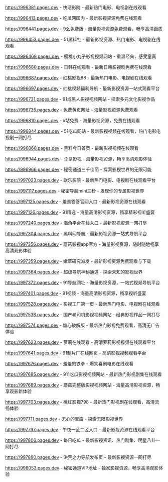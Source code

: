 
https://996381.pages.dev - 快活影院 - 最新热门电影、电视剧在线观看

https://996413.pages.dev - 吃瓜网国内 - 最新影视资源免费在线观看

https://996441.pages.dev - 9幺免费版 - 海量影视资源免费观看，畅享高清画质

https://996453.pages.dev - 51黑料社 - 最新影视资源、热门电影、电视剧在线观看

https://996469.pages.dev - 樱桃小丸子影视视频网站 - 重温经典，感受童真

https://996680.pages.dev - 日韩在线观看 - 最新日韩影视剧免费在线观看

https://996687.pages.dev - 红桃影视88 - 最新热门电影、电视剧在线观看

https://996697.pages.dev - 红桃视频福利导航 - 最新影视资源一站式观看平台

https://996731.pages.dev - 91成黑人影视视频网站 - 探索多元文化影视作品

https://996735.pages.dev - 免费黄页网址 - 海量影视资源免费观看

https://996810.pages.dev - x站免费 - 海量影视资源，免费在线观看

https://996844.pages.dev - 51吃瓜网站 - 最新影视视频在线观看，热门电影电视剧一网打尽

https://996860.pages.dev - 黑料今日首页 - 最新影视视频在线观看

https://996944.pages.dev - 歪茶影视 - 海量影视资源，畅享高清观影体验

https://996966.pages.dev - 秘密通道三千佳丽 - 探索影视世界的无限可能

https://997023.pages.dev - 欧乐影院 - 最新热门电影、电视剧在线观看平台

https://997117.pages.dev - 秘密导航mini三秒 - 发现你的专属影视世界

https://997125.pages.dev - 羞羞答答官网入口 - 最新影视资源在线观看

https://997126.pages.dev - 91精选 - 海量高清影视资源，畅享精彩视听盛宴

https://997240.pages.dev - 海角平台在线入口 - 最新影视资源一网打尽

https://997304.pages.dev - 黑料网导航 - 最新影视资源一站式导航平台

https://997356.pages.dev - 蘑菇影视app官方 - 海量影视资源，随时随地畅享高清观影体验

https://997359.pages.dev - 嫩草研究派发 - 最新影视资源免费观看与下载

https://997364.pages.dev - 超级导航神秘通道 - 探索未知的影视世界

https://997372.pages.dev - 91导航网址 - 海量影视资源，一站式视频导航平台

https://997401.pages.dev - 91视频 - 海量高清影视资源，畅享视听盛宴

https://997528.pages.dev - 影视工厂第一页 - 最新热门电影、电视剧在线观看

https://997538.pages.dev - 国产老司机影视视频网站 - 经典影视作品一网打尽

https://997574.pages.dev - 糖心破解版 - 最新热门影视免费观看，高清无广告体验

https://997623.pages.dev - 萝莉在线观看 - 高清萝莉影视视频在线观看平台

https://997641.pages.dev - 91制片厂在线网页 - 高清影视视频观看平台

https://997676.pages.dev - 羞羞的铁拳 - 爆笑喜剧电影在线观看

https://997685.pages.dev - 911吃瓜影视视频网站 - 最新热门影视剧集在线观看

https://997689.pages.dev - 蘑菇完整版影视视频网站 - 海量高清影视资源，畅享观影新体验

https://997703.pages.dev - 桃红影视798 - 最新热门影视剧在线观看，高清流畅体验

https://997711.pages.dev - 无心的宝库 - 探索无限影视世界

https://997797.pages.dev - 午夜一区二区入口 - 最新影视资源在线观看平台

https://997806.pages.dev - 每日吃瓜 - 最新影视资讯、热门剧集、明星八卦一网打尽

https://997890.pages.dev - 洪荒之力导航发布页 - 最新影视资源一网打尽

https://998053.pages.dev - 秘密通道VIP地址 - 独家影视资源，畅享高清观影体验
